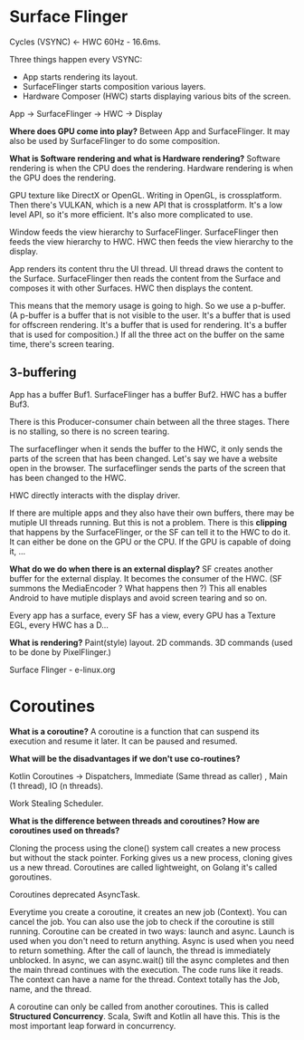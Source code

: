 # Surface Flinger

Cycles (VSYNC) <- HWC 60Hz - 16.6ms.

Three things happen every VSYNC:

- App starts rendering its layout.
- SurfaceFlinger starts composition various layers.
- Hardware Composer (HWC) starts displaying various bits of the screen.

App -> SurfaceFlinger -> HWC -> Display

**Where does GPU come into play?**
Between App and SurfaceFlinger. It may also be used by SurfaceFlinger to do some composition.

**What is Software rendering and what is Hardware rendering?** Software rendering is when the CPU does the rendering. Hardware rendering is when the GPU does the rendering.

GPU texture like DirectX or OpenGL. Writing in OpenGL, is crossplatform. Then there's VULKAN, which is a new API that is crossplatform. It's a low level API, so it's more efficient. It's also more complicated to use.

Window feeds the view hierarchy to SurfaceFlinger. SurfaceFlinger then feeds the view hierarchy to HWC. HWC then feeds the view hierarchy to the display.

App renders its content thru the UI thread. UI thread draws the content to the Surface. SurfaceFlinger then reads the content from the Surface and composes it with other Surfaces. HWC then displays the content.

This means that the memory usage is going to high. So we use a p-buffer. (A p-buffer is a buffer that is not visible to the user. It's a buffer that is used for offscreen rendering. It's a buffer that is used for rendering. It's a buffer that is used for composition.) If all the three act on the buffer on the same time, there's screen tearing.

## **3-buffering**

App has a buffer Buf1.
SurfaceFlinger has a buffer Buf2.
HWC has a buffer Buf3.

There is this Producer-consumer chain between all the three stages. There is no stalling, so there is no screen tearing.

The surfaceflinger when it sends the buffer to the HWC, it only sends the parts of the screen that has been changed. Let's say we have a website open in the browser. The surfaceflinger sends the parts of the screen that has been changed to the HWC.

HWC directly interacts with the display driver.

If there are multiple apps and they also have their own buffers, there may be mutiple UI threads running. But this is not a problem. There is this **clipping** that happens by the SurfaceFlinger, or the SF can tell it to the HWC to do it. It can either be done on the GPU or the CPU. If the GPU is capable of doing it, ...

**What do we do when there is an external display?** SF creates another buffer for the external display. It becomes the consumer of the HWC. (SF summons the MediaEncoder ? What happens then ?) This all enables Android to have mutiple displays and avoid screen tearing and so on.

Every app has a surface, every SF has a view, every GPU has a Texture EGL, every HWC has a D...

**What is rendering?** Paint(style) layout. 2D commands. 3D commands (used to be done by PixelFlinger.)

Surface Flinger - e-linux.org

# Coroutines

**What is a coroutine?** A coroutine is a function that can
suspend its execution and resume it later. It can be paused and resumed.

**What will be the disadvantages if we don't use co-routines?**

Kotlin Coroutines -> Dispatchers, Immediate (Same thread as caller) , Main (1 thread), IO (n threads).

Work Stealing Scheduler.

**What is the difference between threads and coroutines? How are coroutines used on threads?**

Cloning the process using the clone() system call creates a new process but without the stack pointer. Forking gives us a new process, cloning gives us a new thread. Coroutines are called lightweight, on Golang it's called goroutines.

Coroutines deprecated AsyncTask.

Everytime you create a coroutine, it creates an new job (Context). You can cancel the job. You can also use the job to check if the coroutine is still running. Coroutine can be created in two ways: launch and async. Launch is used when you don't need to return anything. Async is used when you need to return something. After the call of launch, the thread is immediately unblocked. In async, we can async.wait() till the async completes and then the main thread continues with the execution. The code runs like it reads. The context can have a name for the thread. Context totally has the Job, name, and the thread.

A coroutine can only be called from another coroutines.
This is called **Structured Concurrency**. Scala, Swift and Kotlin all have this. This is the most important leap forward in concurrency.
